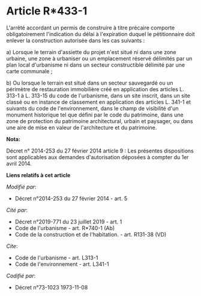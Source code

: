 # Article R*433-1

L'arrêté accordant un permis de construire à titre précaire comporte obligatoirement l'indication du délai à l'expiration
duquel le pétitionnaire doit enlever la construction autorisée dans les cas suivants : 

a) Lorsque le terrain d'assiette du projet n'est situé ni dans une zone urbaine, une zone à urbaniser ou un emplacement
réservé délimités par un plan local d'urbanisme ni dans un secteur constructible délimité par une carte communale ; 

b) Ou lorsque le terrain est situé dans un secteur sauvegardé ou un périmètre de restauration immobilière créé en application
des articles L. 313-1 à L. 313-15 du code de l'urbanisme,  dans un site inscrit, dans un site classé ou en instance de
classement  en application des articles L. 341-1 et suivants du code de l'environnement, dans le champ de visibilité d'un
monument historique tel que défini par le code du patrimoine, dans une zone de protection du patrimoine architectural, urbain
et paysager, ou dans une aire de mise en valeur de l'architecture et du patrimoine.

**Nota:**

Décret n° 2014-253 du 27 février 2014 article 9 : Les présentes dispositions sont applicables aux demandes d'autorisation
déposées à compter du 1er avril 2014.

**Liens relatifs à cet article**

_Modifié par_:

  - Décret n°2014-253 du 27 février 2014 - art. 5

_Cité par_:

  - Décret n°2019-771 du 23 juillet 2019 - art. 1
  - Code de l'urbanisme - art. R*740-1 (Ab)
  - Code de la construction et de l'habitation. - art. R131-38 (VD)

_Cite_:

  - Code de l'urbanisme - art. L313-1
  - Code de l'environnement - art. L341-1

_Codifié par_:

  - Décret n°73-1023 1973-11-08
